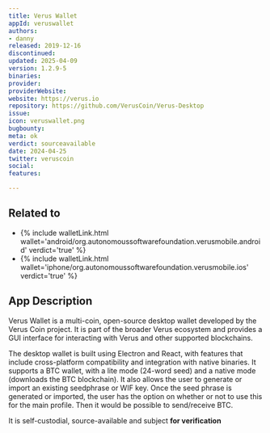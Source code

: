```yaml
---
title: Verus Wallet
appId: veruswallet
authors:
- danny
released: 2019-12-16
discontinued: 
updated: 2025-04-09
version: 1.2.9-5
binaries: 
provider: 
providerWebsite: 
website: https://verus.io
repository: https://github.com/VerusCoin/Verus-Desktop
issue: 
icon: veruswallet.png
bugbounty: 
meta: ok
verdict: sourceavailable
date: 2024-04-25
twitter: veruscoin
social: 
features: 

---
```


## Related to

- {% include walletLink.html wallet='android/org.autonomoussoftwarefoundation.verusmobile.android' verdict='true' %}
- {% include walletLink.html wallet='iphone/org.autonomoussoftwarefoundation.verusmobile.ios' verdict='true' %}

## App Description

Verus Wallet is a multi-coin, open-source desktop wallet developed by the Verus Coin project. It is part of the broader Verus ecosystem and provides a GUI interface for interacting with Verus and other supported blockchains.

The desktop wallet is built using Electron and React, with features that include cross-platform compatibility and integration with native binaries. It supports a BTC wallet, with a lite mode (24-word seed) and a native mode (downloads the BTC blockchain). It also allows the user to generate or import an existing seedphrase or WIF key. Once the seed phrase is generated or imported, the user has the option on whether or not to use this for the main profile. Then it would be possible to send/receive BTC.

It is self-custodial, source-available and subject **for verification**
